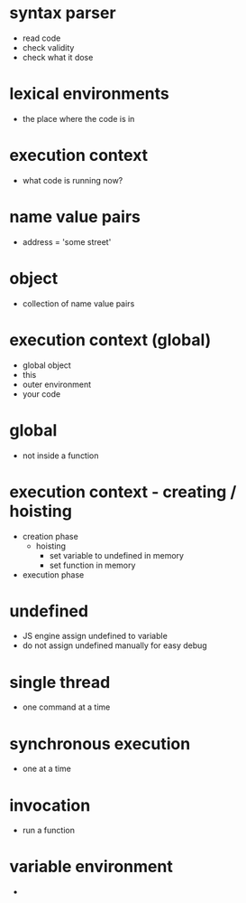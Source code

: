 # syntax parser

- read code
- check validity
- check what it dose

# lexical environments

- the place where the code is in

# execution context

- what code is running now?

# name value pairs

- address = 'some street'

# object

- collection of name value pairs

# execution context (global)

- global object
- this
- outer environment
- your code

# global

- not inside a function

# execution context - creating / hoisting

- creation phase
  - hoisting
    - set variable to undefined in memory
    - set function in memory
- execution phase

# undefined

- JS engine assign undefined to variable
- do not assign undefined manually for easy debug

# single thread

- one command at a time

# synchronous execution

- one at a time

# invocation

- run a function

# variable environment

-
